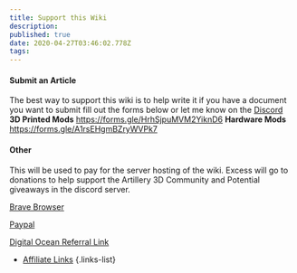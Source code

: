 ```yaml
---
title: Support this Wiki
description: 
published: true
date: 2020-04-27T03:46:02.778Z
tags: 
---
```


#### Submit an Article
The best way to support this wiki is to help write it if you have a document you want to submit fill out the forms below or let me know on the [Discord](https://discord.gg/h273VeU)
**3D Printed Mods** <https://forms.gle/HrhSjpuMVM2YiknD6>
**Hardware Mods** <https://forms.gle/A1rsEHgmBZryWVPk7>
#### Other
This will be used to pay for the server hosting of the wiki. Excess will go to donations to help support the Artillery 3D Community and Potential giveaways in the discord server.

[Brave Browser](https://brave.com/?ref=dwi412)

[Paypal](https://www.paypal.me/jacobbeckerle1?locale.x=en_US)

[Digital Ocean Referral Link](https://www.digitalocean.com/?refcode=5017673479ff&utm_campaign=Referral_Invite&utm_medium=Referral_Program&utm_source=CopyPaste)

- [Affiliate Links](https://artillery.3dwiki.xyz/en/Support/Affiliate-Links)
{.links-list}
